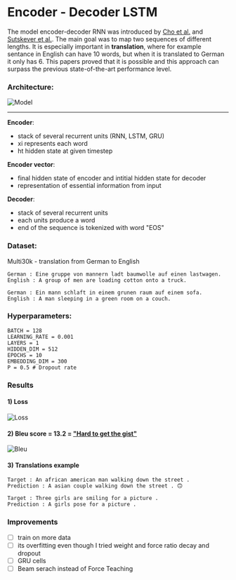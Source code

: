# Encoder - Decoder LSTM

The model encoder-decoder RNN was introduced by [Cho et al.](https://arxiv.org/pdf/1406.1078.pdf) and [Sutskever et al.](https://arxiv.org/pdf/1409.3215.pdf). The main goal was to map two sequences of different lengths. It is especially important in __translation__, where for example sentance in English can have 10 words, but when it is translated to German it only has 6. This papers proved that it is possible and this approach can surpass the previous state-of-the-art performance level. 
### Architecture:

![Model](https://github.com/maciejbalawejder/DeepLearning-collection/blob/main/NLP/Encoder-Decoder%20LSTM/imgs/model.jpeg)

-----

__Encoder__:
- stack of several recurrent units (RNN, LSTM, GRU)
- xi represents each word
- ht hidden state at given timestep

__Encoder vector__:
- final hidden state of encoder and intitial hidden state for decoder
- representation of essential information from input

__Decoder__: 
- stack of several recurrent units 
- each units produce a word
- end of the sequence is tokenized with word "EOS"

### Dataset:
Multi30k - translation from German to English

```
German : Eine gruppe von mannern ladt baumwolle auf einen lastwagen.
English : A group of men are loading cotton onto a truck.
```

```
German : Ein mann schlaft in einem grunen raum auf einem sofa. 
English : A man sleeping in a green room on a couch.
```
### __Hyperparameters__:
```
BATCH = 128
LEARNING_RATE = 0.001
LAYERS = 1
HIDDEN_DIM = 512
EPOCHS = 10
EMBEDDING_DIM = 300
P = 0.5 # Dropout rate
```

### Results
#### 1) Loss
![Loss](https://github.com/maciejbalawejder/DeepLearning-collection/blob/main/NLP/Encoder-Decoder%20LSTM/imgs/loss.png) 
#### 2) Bleu score = 13.2 = ["Hard to get the gist"](https://cloud.google.com/translate/automl/docs/evaluate)
![Bleu](https://github.com/maciejbalawejder/DeepLearning-collection/blob/main/NLP/Encoder-Decoder%20LSTM/imgs/bleu.png)
#### 3) Translations example
```
Target : An african american man walking down the street .
Prediction : A asian couple walking down the street . 🙃
```
```
Target : Three girls are smiling for a picture .
Prediction : A girls pose for a picture .
```

### Improvements
- [ ] train on more data
- [ ] its overfitting even though I tried weight and force ratio decay and dropout
- [ ] GRU cells
- [ ] Beam serach instead of Force Teaching
